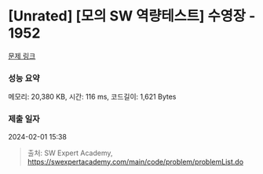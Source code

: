 # [Unrated] [모의 SW 역량테스트] 수영장 - 1952 

[문제 링크](https://swexpertacademy.com/main/code/problem/problemDetail.do?contestProbId=AV5PpFQaAQMDFAUq) 

### 성능 요약

메모리: 20,380 KB, 시간: 116 ms, 코드길이: 1,621 Bytes

### 제출 일자

2024-02-01 15:38



> 출처: SW Expert Academy, https://swexpertacademy.com/main/code/problem/problemList.do